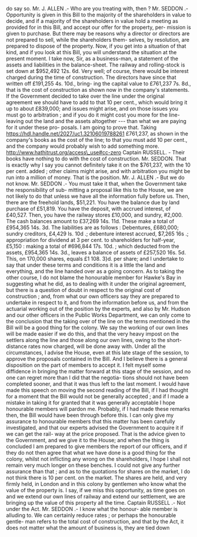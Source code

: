 do say so. Mr. J. ALLEN .- Who are you treating with, then ? Mr. SEDDON .- Opportunity is given in this Bill to the majority of the shareholders in value to decide, and if a majority of the shareholders in value hold a meeting as provided for in this Bill, and accept our offer for the property, per- mission is given to purchase. But there may be reasons why a director or directors are not prepared to sell, while the shareholders them- selves, by resolution, are prepared to dispose of the property. Now, if you get into a situation of that kind, and if you look at this Bill, you will understand the situation at the present moment. I take now, Sir, as a business-man, a statement of the assets and liabilities in the balance-sheet. The railway and rolling-stock is set down at $952,492 12s. 6d. Very well; of course, there would be interest charged during the time of construction. The directors have since that written off £191,255 4s. 10d., bring- ing the capital value to £761,237 7s. 8d., that is the cost of construction as shown now in the company's statements. If the Government decided to take over the line under the original agreement we should have to add to that 10 per cent., which would bring it up to about £839,000; and issues might arise, and on those issues you must go to arbitration ; and if you do it might cost you more for the line-leaving out the land and the assets altogether --- than what we are paying for it under these pro- posals. I am going to prove that. Taking https://hdl.handle.net/2027/uc1.32106019788261 £761,237, as shown in the company's books as the cost of the line; to that you must add 10 per cent., and the company would probably wish to add something more. http://www.hathitrust.org/access\_use#cc-zero Captain RUSSELL. - Their books have nothing to do with the cost of construction. Mr. SEDDON. That is exactly why I say you cannot definitely take it on the $761,237, with the 10 per cent. added ; other claims might arise, and with arbitration you might be run into a million of money. That is the position. Mr. J. ALLEN .- But we do not know. Mr. SEDDON .- You must take it that, when the Government take the responsibility of sub- mitting a proposal like this to the House, we are not likely to do that unless we have all the information fully before us. Then, there are the freehold lands, $51,221. You have the balance due by land purchase of £51,819. You have the deposit, with accrued interest, of £40,527. Then, you have the railway stores £10,000, and sundry, #2,000. The cash balances amount to £37,269 14s. 11d. These make a total of £954,365 14s. 3d. The liabilities are as follows : Debentures, £680,000; sundry creditors, £4,429 Is. 10d .; debenture interest accrued, $7,265 16s .; appropriation for dividend at 3 per cent. to shareholders for half-year, £5,150 : making a total of #696,844 17s. 10d. ; which deducted from the assets, £954,365 14s. 3d., leaves a balance of assets of £257,520 16s. 5d. This, on 170,000 shares, equals £1 108. 3}d. per share; and I undertake to say that under these terms and conditions it is a little the land and everything, and the line handed over as a going concern. As to taking the other course, I do not blame the honourable member for Hawke's Bay in suggesting what he did, as to dealing with it under the original agreement, but there is a question of doubt in respect to the original cost of construction ; and, from what our own officers say they are prepared to undertake in respect to it, and from the information before us, and from the actuarial working out of the position by the experts, and also by Mr. Hudson and our other officers in the Public Works Department, we can only come to the conclusion that the taking over of the line on the terms mentioned in the Bill will be a good thing for the colony. We say the working of our own lines will be made easier if we do this, and that the very heavy impost on the settlers along the line and those along our own lines, owing to the short- distance rates now charged, will be done away with. Under all the circumstances, I advise the House, even at this late stage of the session, to approve the proposals contained in the Bill. And I believe there is a general disposition on the part of members to accept it. I felt myself some diffidence in bringing the matter forward at this stage of the session, and no one can regret more than I did that the negotia- tions should not have been completed sooner, and that it was thus left to the last moment. I would have made this speech on moving the second reading of the Bill, if I had thought for a moment that the Bill would not be generally accepted ; and if I made a mistake in taking it for granted that it was generally acceptable I hope honourable members will pardon me. Probably, if I had made these remarks then, the Bill would have been through before this. I can only give my assurance to honourable members that this matter has been carefully investigated, and that our experts advised the Government to acquire it if we can get the rail- way at the price proposed. That is the advice given to the Government, and we give it to the House; and when the thing is concluded I am prepared to give members the report of our officers, and if they do not then agree that what we have done is a good thing for the colony, whilst not inflicting any wrong on the shareholders, I hope I shall not remain very much longer on these benches. I could not give any further assurance than that ; and as to the quotations for shares on the market, I do not think there is 10 per cent. on the market. The shares are held, and very firmly held, in London and in this colony by gentlemen who know what the value of the property is. I say, if we miss this opportunity, as time goes on and we extend our own lines of railway and extend our settlement, we are bringing up the value of this property all the time. Captain RUSSELL .- Not under the Act. Mr. SEDDON .- I know what the honour- able member is alluding to. We can certainly reduce rates ; or perhaps the honourable gentle- man refers to the total cost of construction, and that by the Act, it does not matter what the amount of business is, they are tied down 